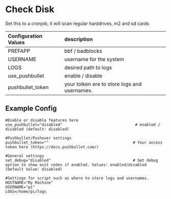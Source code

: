 # Check Disk

Set this to a cronjob, it will scan regular harddrives, m2 and sd cards

Configuration Values | description
:--- | :---
PREFAPP | bbf / badblocks 
USERNAME | username for the system
LOGS | desired path to logs
use_pushbullet | enable / disable
pushbullet_token | your tolken ere to store logs and usernames.

## Example Config

```
#Enable or disable features here
use_pushbullet="disabled"                                # enabled / disabled (default: disabled)

#Pushbullet/Pushover settings
pushbullet_token=""                                     # Your access token here (https://docs.pushbullet.com/)

#General settings
set_debug="disabled"                                    # Set debug option to show exit codes if enabled. Values: enabled/disabled (Default Value: disabled)

#Settings for script such as where to store logs and usernames.
HOSTNAME="My Machine"
USERNAME="pi"
LOGS=/home/pi/logs
```
